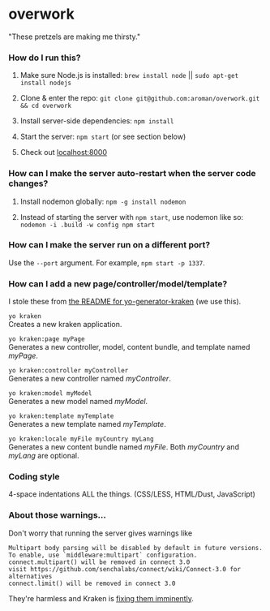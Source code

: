 # overwork

"These pretzels are making me thirsty."

### How do I run this?

1. Make sure Node.js is installed: `brew install node` || `sudo apt-get install nodejs`

2. Clone & enter the repo: `git clone git@github.com:aroman/overwork.git && cd overwork`

3. Install server-side dependencies: `npm install`

4. Start the server: `npm start` (or see section below)

5. Check out [localhost:8000](http://localhost:8000)

### How can I make the server auto-restart when the server code changes?

1. Install nodemon globally: `npm -g install nodemon`

2. Instead of starting the server with `npm start`, use nodemon like so: `nodemon -i .build -w config npm start`

### How can I make the server run on a different port?

Use the `--port` argument. For example, `npm start -p 1337`.

### How can I add a new page/controller/model/template?

I stole these from [the README for yo-generator-kraken](https://github.com/paypal/generator-kraken#api) (we use this).

`yo kraken`  
Creates a new kraken application.

`yo kraken:page myPage`  
Generates a new controller, model, content bundle, and template named *myPage*.

`yo kraken:controller myController`  
Generates a new controller named *myController*.

`yo kraken:model myModel`  
Generates a new model named *myModel*.

`yo kraken:template myTemplate`  
Generates a new template named *myTemplate*.

`yo kraken:locale myFile myCountry myLang`  
Generates a new content bundle named *myFile*. Both *myCountry* and *myLang* are optional.


### Coding style

4-space indentations ALL the things. (CSS/LESS, HTML/Dust, JavaScript)

### About those warnings...

Don't worry that running the server gives warnings like
```
Multipart body parsing will be disabled by default in future versions. To enable, use `middleware:multipart` configuration.
connect.multipart() will be removed in connect 3.0
visit https://github.com/senchalabs/connect/wiki/Connect-3.0 for alternatives
connect.limit() will be removed in connect 3.0
```
They're harmless and Kraken is [fixing them imminently](https://github.com/paypal/kraken-js/pull/54).
